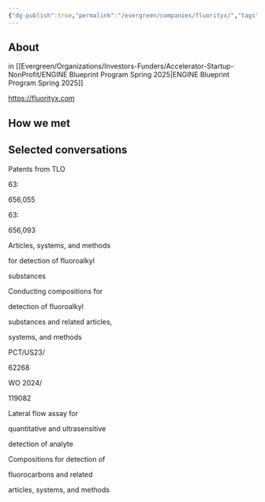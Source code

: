 ```yaml
---
{"dg-publish":true,"permalink":"/evergreen/companies/fluorityx/","tags":["company","blueprint","proto_venture"]}
---
```


## About
in [[Evergreen/Organizations/Investors-Funders/Accelerator-Startup-NonProfit/ENGINE Blueprint Program Spring 2025\|ENGINE Blueprint Program Spring 2025]]

https://fluorityx.com

## How we met


## Selected conversations

Patents from TLO

63:

656,055

63:

656,093

Articles, systems, and methods

for detection of fluoroalkyl

substances



Conducting compositions for

detection of fluoroalkyl

substances and related articles,

systems, and methods

PCT/US23/

62268

WO 2024/

119082

Lateral flow assay for

quantitative and ultrasensitive

detection of analyte

Compositions for detection of

fluorocarbons and related

articles, systems, and methods